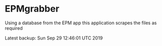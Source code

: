 # EPMgrabber
Using a database from the EPM app this application scrapes the files as required


Latest backup: Sun Sep 29 12:46:01 UTC 2019

